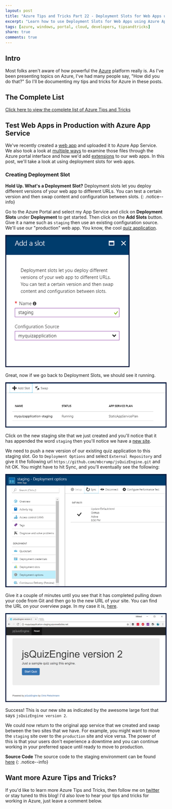 ```yaml
---
layout: post
title: "Azure Tips and Tricks Part 22 - Deployment Slots for Web Apps using Azure App Service"
excerpt: "Learn how to use Deployment Slots for Web Apps using Azure App Service"
tags: [azure, windows, portal, cloud, developers, tipsandtricks]
share: true
comments: true
---
```


## Intro

Most folks aren't aware of how powerful the [Azure](http://www.azure.com) platform really is. As I've been presenting topics on Azure, I've had many people say, "How did you do that?" So I'll be documenting my tips and tricks for Azure in these posts.

## The Complete List

[Click here to view the complete list of Azure Tips and Tricks ](https://michaelcrump.net/azure-tips-and-tricks-complete-list/)

## Test Web Apps in Production with Azure App Service

We've recently created a [web app](http://www.michaelcrump.net/azure-tips-and-tricks19/) and uploaded it to Azure App Service. We also took a look at [multiple ways](http://www.michaelcrump.net/azure-tips-and-tricks20/) to examine those files through the Azure portal interface and how we'd add [extensions](http://www.michaelcrump.net/azure-tips-and-tricks21/) to our web apps. In this post, we'll take a look at using deployment slots for web apps. 

### Creating Deployment Slot

**Hold Up. What's a Deployment Slot?** Deployment slots let you deploy different versions of your web app to different URLs. You can test a certain version and then swap content and configuration between slots.
{: .notice--info}

Go to the Azure Portal and select my App Service and click on **Deployment Slots** under **Deployment** to get started. Then click on the **Add Slots** button. Give it a name such as `staging` then use an existing configuration source. We'll use our "production" web app. You know, the cool [quiz application](http://myquizapplication.azurewebsites.net/). 

<img style="border:3px solid #021a40" src="/files/testinprodazure3.png">

Great, now if we go back to Deployment Slots, we should see it running. 

<img style="border:3px solid #021a40" src="/files/testinprodazure4.png">

Click on the new staging site that we just created and you'll notice that it has appended the word `staging` then you'll notice we have a [new site](http://myquizapplication-staging.azurewebsites.net).

We need to push a new version of our existing quiz application to this staging slot. Go to `Deployment Options` and select `External Repository` and give it the following url `https://github.com/mbcrump/jsQuizEngine.git` and hit OK. You might have to hit Sync, and you'll eventually see the following: 

<img style="border:3px solid #021a40" src="/files/testinprodazure5.png">

Give it a couple of minutes until you see that it has completed pulling down your code from Git and then go to the new URL of your site. You can find the URL on your overview page. In my case it is, [here](http://myquizapplication-staging.azurewebsites.net).

<img style="border:3px solid #021a40" src="/files/testinprodazure6.png">

Success! This is our new site as indicated by the awesome large font that says `jsQuizEngine version 2`. 

We could now return to the original app service that we created and swap between the two sites that we have. For example, you might want to move the `staging` site over to the `production` site and vice versa. The power of this is that your users don't experience a downtime and you can continue working in your preferred space until ready to move to production. 

**Source Code** The source code to the staging environment can be found [here](https://github.com/mbcrump/jsQuizEngine)
{: .notice--info}

## Want more Azure Tips and Tricks?

If you'd like to learn more Azure Tips and Tricks, then follow me on [twitter](http://twitter.com/mbcrump) or stay tuned to this blog! I'd also love to hear your tips and tricks for working in Azure, just leave a comment below. 